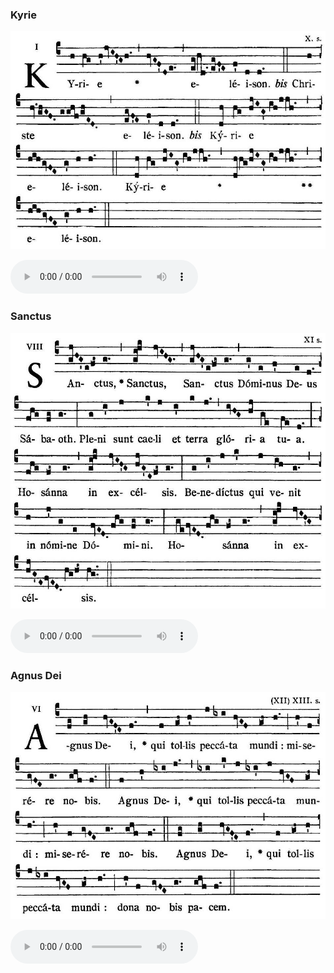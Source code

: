 ### Kyrie

![](images/mass-iv-kyrie.jpg)

<audio src="https://www.ccwatershed.org/audio/djc_04_kyrie_mp3_1/download/" controls="controls"></audio>

### Sanctus

![](images/mass-iv-sanctus.jpg)

<audio src="https://www.ccwatershed.org/audio/djc_04_sanctus_mp3_1/download/" controls="controls"></audio>

### Agnus Dei

![](images/mass-iv-agnus.jpg)

<audio src="https://www.ccwatershed.org/audio/djc_04_agnus_mp3_1/download/" controls="controls"></audio>

